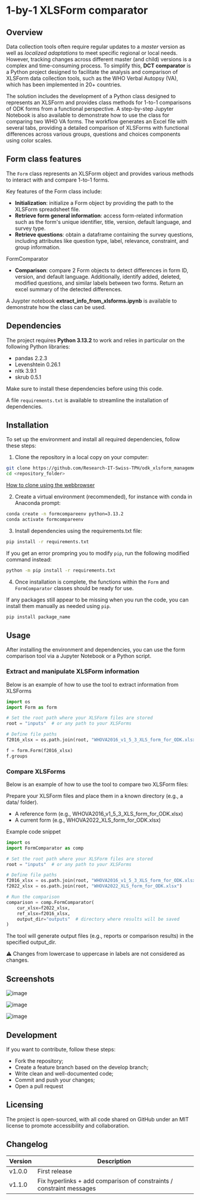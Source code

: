# 1-by-1 XLSForm comparator

## Overview

Data collection tools often require regular updates to a *master* version as well as *localized adaptations* to meet specific regional or local needs. However, tracking changes across different master (and child) versions is a complex and time-consuming process. To simplify this, **DCT comparator** is a Python project designed to facilitate the analysis and comparison of XLSForm data collection tools, such as the WHO Verbal Autopsy (VA), which has been implemented in 20+ countries.

The solution includes the development of a Python class designed to represents an XLSForm and provides class methods for 1-to-1 comparisons of ODK forms from a functional perspective. A step-by-step Jupyter Notebook is also available to demonstrate how to use the class for comparing two WHO VA forms. The workflow generates an Excel file with several tabs, providing a detailed comparison of XLSForms with functional differences across various groups, questions and choices components using color scales. 

## Form class features

The `Form` class represents an XLSForm object and provides various methods to interact with and compare 1-to-1 forms. 

Key features of the Form class include:

* **Initialization**: initialize a Form object by providing the path to the XLSForm spreadsheet file.
* **Retrieve form general information**: access form-related information such as the form's unique identifier, title, version, default language, and survey type.
* **Retrieve questions**: obtain a dataframe containing the survey questions, including attributes like question type, label, relevance, constraint, and group information.

FormComparator
* **Comparison**: compare 2 Form objects to detect differences in form ID, version, and default language. Additionally, identify added, deleted, modified questions, and similar labels between two forms. Return an excel summary of the detected differences.

A Juypter notebook **extract_info_from_xlsforms.ipynb** is available to demonstrate how the class can be used.

## Dependencies

The project requires **Python 3.13.2** to work and relies in particular on the following Python libraries:

* pandas 2.2.3
* Levenshtein 0.26.1
* nltk 3.9.1
* skrub 0.5.1

Make sure to install these dependencies before using this code.

A file `requirements.txt` is available to streamline the installation of dependencies.

## Installation

To set up the environment and install all required dependencies, follow these steps:

1. Clone the repository in a local copy on your computer:

```bash
git clone https://github.com/Research-IT-Swiss-TPH/odk_xlsform_management
cd <repository_folder>
```

[How to clone using the webbrowser](https://docs.github.com/en/repositories/creating-and-managing-repositories/cloning-a-repository)

2. Create a virtual environment (recommended), for instance with conda in Anaconda prompt:

```bash
conda create -n formcompareenv python=3.13.2
conda activate formcompareenv
```

3. Install dependencies using the requirements.txt file:

```bash
pip install -r requirements.txt
```

If you get an error prompring you to modify `pip`, run the following modified command instead:

```bash
python -m pip install -r requirements.txt
```

4. Once installation is complete, the functions within the `Form` and `FormComparator` classes should be ready for use.

If any packages still appear to be missing when you run the code, you can install them manually as needed using `pip`.

```bash
pip install package_name
```

## Usage

After installing the environment and dependencies, you can use the form comparison tool via a Jupyter Notebook or a Python script. 

### Extract and manipulate XLSForm information

Below is an example of how to use the tool to extract information from XLSForms

```python
import os
import Form as form

# Set the root path where your XLSForm files are stored
root = "inputs"  # or any path to your XLSForms

# Define file paths
f2016_xlsx = os.path.join(root, "WHOVA2016_v1_5_3_XLS_form_for_ODK.xlsx")

f = form.Form(f2016_xlsx)
f.groups
```

### Compare XLSForms

Below is an example of how to use the tool to compare two XLSForm files:

Prepare your XLSForm files and place them in a known directory (e.g., a data/ folder).

* A reference form (e.g., WHOVA2016_v1_5_3_XLS_form_for_ODK.xlsx)
* A current form (e.g., WHOVA2022_XLS_form_for_ODK.xlsx)

Example code snippet

```python
import os
import FormComparator as comp

# Set the root path where your XLSForm files are stored
root = "inputs"  # or any path to your XLSForms

# Define file paths
f2016_xlsx = os.path.join(root, "WHOVA2016_v1_5_3_XLS_form_for_ODK.xlsx")
f2022_xlsx = os.path.join(root, "WHOVA2022_XLS_form_for_ODK.xlsx")

# Run the comparison
comparison = comp.FormComparator(
    cur_xlsx=f2022_xlsx,
    ref_xlsx=f2016_xlsx,
    output_dir="outputs"  # directory where results will be saved
)
```
The tool will generate output files (e.g., reports or comparison results) in the specified output_dir.

⚠️ Changes from lowercase to uppercase in labels are not considered as changes.

## Screenshots

![image](https://github.com/user-attachments/assets/6d76c627-229d-470a-a7d2-360a6c2f3365)

![image](https://github.com/user-attachments/assets/321798c5-53e6-461d-96e4-0cfea05d4a4f)

![image](https://github.com/user-attachments/assets/b87cb3e5-9544-4228-b1e0-f2ee5a8a2626)

## Development

If you want to contribute, follow these steps:

* Fork the repository;
* Create a feature branch based on the develop branch;
* Write clean and well-documented code;
* Commit and push your changes;
* Open a pull request

## Licensing

The project is open-sourced, with all code shared on GitHub under an MIT license to promote accessibility and collaboration.

## Changelog

Version | Description
------- | ---------------------------------------------------------------------
v1.0.0  | First release
v1.1.0  | Fix hyperlinks + add comparison of constraints / constraint messages

